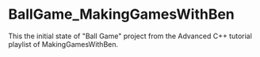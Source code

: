 # BallGame_MakingGamesWithBen
This the initial state of "Ball Game" project from the Advanced C++ tutorial playlist of MakingGamesWithBen.
